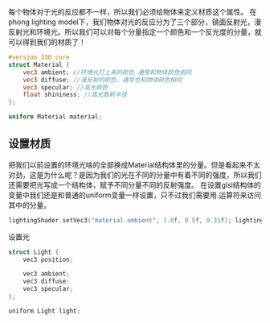 每个物体对于光的反应都不一样，所以我们必须给物体来定义材质这个属性。
在phong lighting model下，我们物体对光的反应分为了三个部分，镜面反射光，漫反射光和环境光。所以我们可以对每个分量指定一个颜色和一个反光度的分量，就可以得到我们的材质了！
```GLSL
#version 330 core
struct Material {
    vec3 ambient; //环境光打上来的颜色 通常和物体颜色相同
    vec3 diffuse; //漫反射的颜色，通常也和物体颜色相同
    vec3 specular; //高光颜色
    float shininess; //高光散射半径
}; 

uniform Material material;
```
## 设置材质
把我们以前设置的环境光啥的全部换成Material结构体里的分量。但是看起来不太对劲，这是为什么呢？是因为我们的光在不同的分量中有着不同的强度，所以我们还需要把光写成一个结构体，赋予不同分量不同的反射强度。
在设置glsl结构体的变量中我们还是和普通的uniform变量一样设置，只不过我们需要用.运算符来访问其中的分量。
```Cpp
lightingShader.setVec3("material.ambient", 1.0f, 0.5f, 0.31f); lightingShader.setVec3("material.diffuse", 1.0f, 0.5f, 0.31f); lightingShader.setVec3("material.specular", 0.5f, 0.5f, 0.5f); lightingShader.setFloat("material.shininess", 32.0f);
```
设置光
```Cpp
struct Light {
    vec3 position;

    vec3 ambient;
    vec3 diffuse;
    vec3 specular;
};

uniform Light light;
```